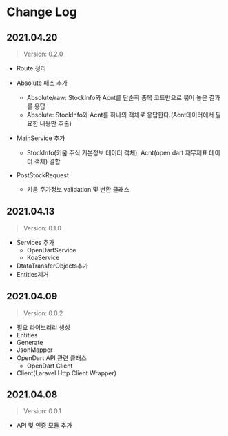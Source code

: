 # Change Log

## 2021.04.20
> Version: 0.2.0

- Route 정리
- Absolute 패스 추가
    - Absolute/raw: StockInfo와 Acnt를 단순히 종목 코드만으로 묶어 놓은 결과를 응답
    - Absolute: StockInfo와 Acnt를 하나의 객체로 응답한다.(Acnt데이터에서 필요한 내용만 추출)

- MainService 추가
    - StockInfo(키움 주식 기본정보 데이터 객체), Acnt(open dart 재무제표 데이터 객체) 결합
- PostStockRequest
    - 키움 주가정보 validation 및 변환 클래스
 

## 2021.04.13
> Version: 0.1.0

- Services 추가
    - OpenDartService
    - KoaService
- DtataTransferObjects추가
- Entities제거

## 2021.04.09
> Version: 0.0.2

- 필요 라이브러리 생성
 - Entities
 - Generate
 - JsonMapper
 - OpenDart API 관련 클래스
    - OpenDart Client
 - Client(Laravel Http Client Wrapper)

## 2021.04.08
> Version: 0.0.1
- API 및 인증 모듈 추가

